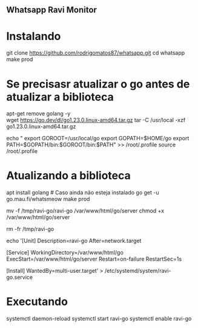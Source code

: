 Whatsapp Ravi Monitor
---------------------

# Instalando
git clone https://github.com/rodrigomatos87/whatsapp.git
cd whatsapp
make prod


# Se precisasr atualizar o go antes de atualizar a biblioteca
apt-get remove golang -y<br>
wget https://go.dev/dl/go1.23.0.linux-amd64.tar.gz
tar -C /usr/local -xzf go1.23.0.linux-amd64.tar.gz

echo "
export GOROOT=/usr/local/go
export GOPATH=\$HOME/go
export PATH=\$GOPATH/bin:\$GOROOT/bin:\$PATH" >> /root/.profile
source /root/.profile


# Atualizando a biblioteca
apt install golang # Caso ainda não esteja instalado
go get -u go.mau.fi/whatsmeow
make prod

mv -f /tmp/ravi-go/ravi-go /var/www/html/go/server
chmod +x /var/www/html/go/server

rm -fr /tmp/ravi-go

echo '[Unit]
Description=ravi-go
After=network.target

[Service]
WorkingDirectory=/var/www/html/go
ExecStart=/var/www/html/go/server
Restart=on-failure
RestartSec=1s

[Install]
WantedBy=multi-user.target' > /etc/systemd/system/ravi-go.service

# Executando
systemctl daemon-reload
systemctl start ravi-go
systemctl enable ravi-go
